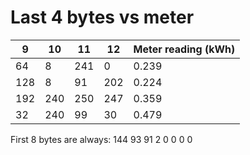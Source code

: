 # Last 4 bytes vs meter

| 9 | 10 | 11 | 12 | Meter reading (kWh) |
| - | -- | -- | -- | ------------------- |
| 64 | 8 | 241 | 0 | 0.239 |
| 128 | 8 | 91 | 202 | 0.224 |
| 192 | 240 | 250 | 247 | 0.359 |
| 32 | 240 | 99 | 30 | 0.479 |

First 8 bytes are always:
144 93 91 2 0 0 0 0

